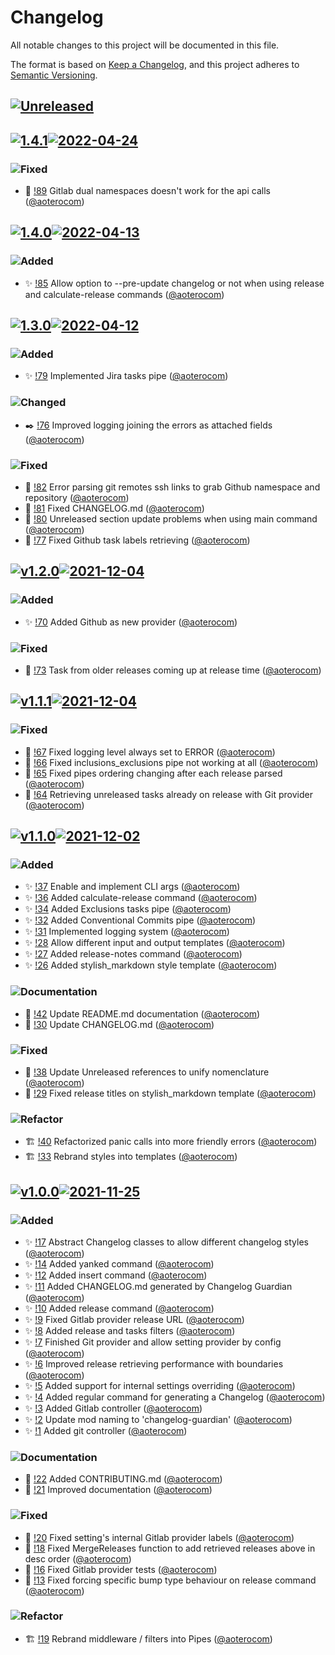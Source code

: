# Changelog

All notable changes to this project will be documented in this file.

The format is based on [Keep a Changelog](https://keepachangelog.com/en/1.0.0/),
and this project adheres to [Semantic Versioning](https://semver.org/spec/v2.0.0.html).

## [![Unreleased]](https://gitlab.com/aoterocom/changelog-guardian/-/compare/v1.0.0...develop)

## [![1.4.1]![2022-04-24]](https://gitlab.com/aoterocom/changelog-guardian/-/compare/1.4.0...1.4.1)

### ![Fixed]

- 🐛 [!89](https://gitlab.com/aoterocom/changelog-guardian/-/merge_requests/89) Gitlab dual namespaces doesn't work for the api calls ([@aoterocom](https://gitlab.com/aoterocom))

## [![1.4.0]![2022-04-13]](https://gitlab.com/aoterocom/changelog-guardian/-/compare/1.3.0...1.4.0)

### ![Added]

- ✨ [!85](https://gitlab.com/aoterocom/changelog-guardian/-/merge_requests/85) Allow option to --pre-update changelog or not when using release and calculate-release commands ([@aoterocom](https://gitlab.com/aoterocom))

## [![1.3.0]![2022-04-12]](https://gitlab.com/aoterocom/changelog-guardian/-/compare/v1.2.0...1.3.0)

### ![Added]

- ✨ [!79](https://gitlab.com/aoterocom/changelog-guardian/-/merge_requests/79) Implemented Jira tasks pipe ([@aoterocom](https://gitlab.com/aoterocom))

### ![Changed]

- ✒️ [!76](https://gitlab.com/aoterocom/changelog-guardian/-/merge_requests/76) Improved logging joining the errors as attached fields ([@aoterocom](https://gitlab.com/aoterocom))

### ![Fixed]

- 🐛 [!82](https://gitlab.com/aoterocom/changelog-guardian/-/merge_requests/82) Error parsing git remotes ssh links to grab Github namespace and repository ([@aoterocom](https://gitlab.com/aoterocom))
- 🐛 [!81](https://gitlab.com/aoterocom/changelog-guardian/-/merge_requests/81) Fixed CHANGELOG.md ([@aoterocom](https://gitlab.com/aoterocom))
- 🐛 [!80](https://gitlab.com/aoterocom/changelog-guardian/-/merge_requests/80) Unreleased section update problems when using main command ([@aoterocom](https://gitlab.com/aoterocom))
- 🐛 [!77](https://gitlab.com/aoterocom/changelog-guardian/-/merge_requests/77) Fixed Github task labels retrieving ([@aoterocom](https://gitlab.com/aoterocom))

## [![v1.2.0]![2021-12-04]](https://gitlab.com/aoterocom/changelog-guardian/-/releases/v1.2.0)

### ![Added]

- ✨ [!70](https://gitlab.com/aoterocom/changelog-guardian/-/merge_requests/70) Added Github as new provider ([@aoterocom](https://gitlab.com/aoterocom))

### ![Fixed]

- 🐛 [!73](https://gitlab.com/aoterocom/changelog-guardian/-/merge_requests/73) Task from older releases coming up at release time ([@aoterocom](https://gitlab.com/aoterocom))

## [![v1.1.1]![2021-12-04]](https://gitlab.com/aoterocom/changelog-guardian/-/releases/v1.1.1)

### ![Fixed]

- 🐛 [!67](https://gitlab.com/aoterocom/changelog-guardian/-/merge_requests/67) Fixed logging level always set to ERROR ([@aoterocom](https://gitlab.com/aoterocom))
- 🐛 [!66](https://gitlab.com/aoterocom/changelog-guardian/-/merge_requests/66) Fixed inclusions_exclusions pipe not working at all ([@aoterocom](https://gitlab.com/aoterocom))
- 🐛 [!65](https://gitlab.com/aoterocom/changelog-guardian/-/merge_requests/65) Fixed pipes ordering changing after each release parsed ([@aoterocom](https://gitlab.com/aoterocom))
- 🐛 [!64](https://gitlab.com/aoterocom/changelog-guardian/-/merge_requests/64) Retrieving unreleased tasks already on release with Git provider ([@aoterocom](https://gitlab.com/aoterocom))

## [![v1.1.0]![2021-12-02]](https://gitlab.com/aoterocom/changelog-guardian/-/releases/v1.1.0)

### ![Added]

- ✨ [!37](https://gitlab.com/aoterocom/changelog-guardian/-/merge_requests/37) Enable and implement CLI args ([@aoterocom](https://gitlab.com/aoterocom))
- ✨ [!36](https://gitlab.com/aoterocom/changelog-guardian/-/merge_requests/36) Added calculate-release command ([@aoterocom](https://gitlab.com/aoterocom))
- ✨ [!34](https://gitlab.com/aoterocom/changelog-guardian/-/merge_requests/34) Added Exclusions tasks pipe ([@aoterocom](https://gitlab.com/aoterocom))
- ✨ [!32](https://gitlab.com/aoterocom/changelog-guardian/-/merge_requests/32) Added Conventional Commits pipe ([@aoterocom](https://gitlab.com/aoterocom))
- ✨ [!31](https://gitlab.com/aoterocom/changelog-guardian/-/merge_requests/31) Implemented logging system ([@aoterocom](https://gitlab.com/aoterocom))
- ✨ [!28](https://gitlab.com/aoterocom/changelog-guardian/-/merge_requests/28) Allow different input and output templates ([@aoterocom](https://gitlab.com/aoterocom))
- ✨ [!27](https://gitlab.com/aoterocom/changelog-guardian/-/merge_requests/27) Added release-notes command ([@aoterocom](https://gitlab.com/aoterocom))
- ✨ [!26](https://gitlab.com/aoterocom/changelog-guardian/-/merge_requests/26) Added stylish_markdown style template ([@aoterocom](https://gitlab.com/aoterocom))

### ![Documentation]

- 📖 [!42](https://gitlab.com/aoterocom/changelog-guardian/-/merge_requests/42) Update README.md documentation ([@aoterocom](https://gitlab.com/aoterocom))
- 📖 [!30](https://gitlab.com/aoterocom/changelog-guardian/-/merge_requests/30) Update CHANGELOG.md ([@aoterocom](https://gitlab.com/aoterocom))

### ![Fixed]

- 🐛 [!38](https://gitlab.com/aoterocom/changelog-guardian/-/merge_requests/38) Update Unreleased references to unify nomenclature ([@aoterocom](https://gitlab.com/aoterocom))
- 🐛 [!29](https://gitlab.com/aoterocom/changelog-guardian/-/merge_requests/29) Fixed release titles on stylish_markdown template ([@aoterocom](https://gitlab.com/aoterocom))

### ![Refactor]

- 🏗 [!40](https://gitlab.com/aoterocom/changelog-guardian/-/merge_requests/40) Refactorized panic calls into more friendly errors ([@aoterocom](https://gitlab.com/aoterocom))
- 🏗 [!33](https://gitlab.com/aoterocom/changelog-guardian/-/merge_requests/33) Rebrand styles into templates ([@aoterocom](https://gitlab.com/aoterocom))

## [![v1.0.0]![2021-11-25]](https://gitlab.com/aoterocom/changelog-guardian/-/releases/v1.0.0)

### ![Added]

- ✨ [!17](https://gitlab.com/aoterocom/changelog-guardian/-/merge_requests/17) Abstract Changelog classes to allow different changelog styles ([@aoterocom](https://gitlab.com/aoterocom))
- ✨ [!14](https://gitlab.com/aoterocom/changelog-guardian/-/merge_requests/14) Added yanked command ([@aoterocom](https://gitlab.com/aoterocom))
- ✨ [!12](https://gitlab.com/aoterocom/changelog-guardian/-/merge_requests/12) Added insert command ([@aoterocom](https://gitlab.com/aoterocom))
- ✨ [!11](https://gitlab.com/aoterocom/changelog-guardian/-/merge_requests/11) Added CHANGELOG.md generated by Changelog Guardian ([@aoterocom](https://gitlab.com/aoterocom))
- ✨ [!10](https://gitlab.com/aoterocom/changelog-guardian/-/merge_requests/10) Added release command ([@aoterocom](https://gitlab.com/aoterocom))
- ✨ [!9](https://gitlab.com/aoterocom/changelog-guardian/-/merge_requests/9) Fixed Gitlab provider release URL ([@aoterocom](https://gitlab.com/aoterocom))
- ✨ [!8](https://gitlab.com/aoterocom/changelog-guardian/-/merge_requests/8) Added release and tasks filters ([@aoterocom](https://gitlab.com/aoterocom))
- ✨ [!7](https://gitlab.com/aoterocom/changelog-guardian/-/merge_requests/7) Finished Git provider and allow setting provider by config ([@aoterocom](https://gitlab.com/aoterocom))
- ✨ [!6](https://gitlab.com/aoterocom/changelog-guardian/-/merge_requests/6) Improved release retrieving performance with boundaries ([@aoterocom](https://gitlab.com/aoterocom))
- ✨ [!5](https://gitlab.com/aoterocom/changelog-guardian/-/merge_requests/5) Added support for internal settings overriding ([@aoterocom](https://gitlab.com/aoterocom))
- ✨ [!4](https://gitlab.com/aoterocom/changelog-guardian/-/merge_requests/4) Added regular command for generating a Changelog ([@aoterocom](https://gitlab.com/aoterocom))
- ✨ [!3](https://gitlab.com/aoterocom/changelog-guardian/-/merge_requests/3) Added Gitlab controller ([@aoterocom](https://gitlab.com/aoterocom))
- ✨ [!2](https://gitlab.com/aoterocom/changelog-guardian/-/merge_requests/2) Update mod naming to 'changelog-guardian' ([@aoterocom](https://gitlab.com/aoterocom))
- ✨ [!1](https://gitlab.com/aoterocom/changelog-guardian/-/merge_requests/1) Added git controller ([@aoterocom](https://gitlab.com/aoterocom))

### ![Documentation]

- 📖 [!22](https://gitlab.com/aoterocom/changelog-guardian/-/merge_requests/22) Added CONTRIBUTING.md ([@aoterocom](https://gitlab.com/aoterocom))
- 📖 [!21](https://gitlab.com/aoterocom/changelog-guardian/-/merge_requests/21) Improved documentation ([@aoterocom](https://gitlab.com/aoterocom))

### ![Fixed]

- 🐛 [!20](https://gitlab.com/aoterocom/changelog-guardian/-/merge_requests/20) Fixed setting's internal Gitlab provider labels ([@aoterocom](https://gitlab.com/aoterocom))
- 🐛 [!18](https://gitlab.com/aoterocom/changelog-guardian/-/merge_requests/18) Fixed MergeReleases function to add retrieved releases above in desc order ([@aoterocom](https://gitlab.com/aoterocom))
- 🐛 [!16](https://gitlab.com/aoterocom/changelog-guardian/-/merge_requests/16) Fixed Gitlab provider tests ([@aoterocom](https://gitlab.com/aoterocom))
- 🐛 [!13](https://gitlab.com/aoterocom/changelog-guardian/-/merge_requests/13) Fixed forcing specific bump type behaviour on release command ([@aoterocom](https://gitlab.com/aoterocom))

### ![Refactor]

- 🏗 [!19](https://gitlab.com/aoterocom/changelog-guardian/-/merge_requests/19) Rebrand middleware / filters into Pipes ([@aoterocom](https://gitlab.com/aoterocom))

[Unreleased]: https://img.shields.io/badge/-Unreleased-blueviolet?&style=for-the-badge
[1.4.1]: https://img.shields.io/badge/Release-1.4.1-blueviolet?&style=for-the-badge
[2022-04-24]: https://img.shields.io/badge/-2022--04--24-white?&style=for-the-badge
[1.4.0]: https://img.shields.io/badge/Release-1.4.0-blueviolet?&style=for-the-badge
[2022-04-13]: https://img.shields.io/badge/-2022--04--13-white?&style=for-the-badge
[1.3.0]: https://img.shields.io/badge/Release-1.3.0-blueviolet?&style=for-the-badge
[2022-04-12]: https://img.shields.io/badge/-2022--04--12-white?&style=for-the-badge
[v1.2.0]: https://img.shields.io/badge/Release-v1.2.0-blueviolet?&style=for-the-badge
[2021-12-04]: https://img.shields.io/badge/-2021--12--04-white?&style=for-the-badge
[v1.1.1]: https://img.shields.io/badge/Release-v1.1.1-blueviolet?&style=for-the-badge
[2021-12-04]: https://img.shields.io/badge/-2021--12--04-white?&style=for-the-badge
[v1.1.0]: https://img.shields.io/badge/Release-v1.1.0-blueviolet?&style=for-the-badge
[2021-12-02]: https://img.shields.io/badge/-2021--12--02-white?&style=for-the-badge
[v1.0.0]: https://img.shields.io/badge/Release-v1.0.0-blueviolet?&style=for-the-badge
[2021-11-25]: https://img.shields.io/badge/-2021--11--25-white?&style=for-the-badge
[Added]: https://img.shields.io/badge/-ADDED-5ccb31.svg?&style=flat-square
[Breaking Changes]: https://img.shields.io/badge/-BREAKING+CHANGES-f70000.svg?&style=flat-square
[Changed]: https://img.shields.io/badge/-CHANGED-31cb7d.svg?&style=flat-square
[Dependencies]: https://img.shields.io/badge/-DEPENDENCIES-cb6b31.svg?&style=flat-square
[Deprecated]: https://img.shields.io/badge/-DEPRECATED-4e31cb.svg?&style=flat-square
[Documentation]: https://img.shields.io/badge/-DOCUMENTATION-3188cb.svg?&style=flat-square
[Fixed]: https://img.shields.io/badge/-FIXED-cb3131.svg?&style=flat-square
[Refactor]: https://img.shields.io/badge/-REFACTOR-cba531.svg?&style=flat-square
[Removed]: https://img.shields.io/badge/-REMOVED-7631cb.svg?&style=flat-square
[Security]: https://img.shields.io/badge/-SECURITY-b841a0.svg?&style=flat-square
[YANKED]: https://img.shields.io/badge/-YANKED-blueviolet.svg?&style=for-the-badge
